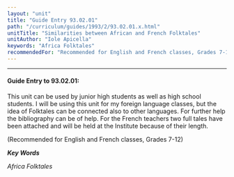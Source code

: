 ```yaml
---
layout: "unit"
title: "Guide Entry 93.02.01"
path: "/curriculum/guides/1993/2/93.02.01.x.html"
unitTitle: "Similarities between African and French Folktales"
unitAuthor: "Iole Apicella"
keywords: "Africa Folktales"
recommendedFor: "Recommended for English and French classes, Grades 7-12"
---
```

<body>
<hr/>
<h4>
Guide Entry to 93.02.01:
</h4>
This unit can be used by junior high students as well as high school students. I will be using this unit for my foreign language classes, but the idea of Folktales can be connected also to other languages. For further help the bibliography can be of help. For the French teachers two full tales have been attached and will be held at the Institute because of their length.
<p>
(Recommended for English and French classes, Grades 7-12)
</p>
<p>
<b>
<i>
Key Words
</i>
</b>
<br/>
</p>
<p>
<i>
Africa Folktales
</i>
</p>
</body>